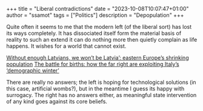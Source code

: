 +++
title = "Liberal contradictions"
date = "2023-10-08T10:07:47+01:00"
author = "ssamot"
tags = ["Politics"]
description = "Depopulation"
+++

Quite often it seems to me that the modern left (of the liberal sort) has lost its ways completely. It has dissociated itself form the material basis of reality to such an extend it can do nothing more then quietly complain as life happens. It wishes for a world that cannot exist. 

[Without enough Latvians, we won’t be Latvia’: eastern Europe’s shrinking population](https://www.theguardian.com/world/2022/nov/16/latvia-baltic-population-demographic-crisis)
[The battle for births: how the far right are exploiting Italy’s ‘demographic winter’](https://www.theguardian.com/world/2023/oct/07/italy-births-far-right-demographic-winter)

There are really no answers; the left is hoping for technological solutions (in this case, artificial wombs?), but in the meantime I guess its happy with surrogacy. The right has no answers either, as meaningful state intervention of any kind goes against its core beliefs. 